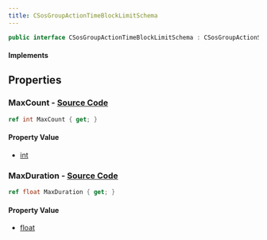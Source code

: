 ```yaml
---
title: CSosGroupActionTimeBlockLimitSchema
---
```


```csharp
public interface CSosGroupActionTimeBlockLimitSchema : CSosGroupActionSchema, ISchemaClass<CSosGroupActionSchema>, ISchemaClass<CSosGroupActionTimeBlockLimitSchema>, ISchemaField, ISchemaClass, INativeHandle
```

#### Implements

## Properties

### **MaxCount** - [Source Code](https://github.com/swiftly-solution/swiftlys2/blob/main/managed/src/SwiftlyS2.Generated/Schemas/Interfaces/CSosGroupActionTimeBlockLimitSchema.cs#L16)

```csharp
ref int MaxCount { get; }
```

#### Property Value

- [int](https://learn.microsoft.com/dotnet/api/system.int32)

### **MaxDuration** - [Source Code](https://github.com/swiftly-solution/swiftlys2/blob/main/managed/src/SwiftlyS2.Generated/Schemas/Interfaces/CSosGroupActionTimeBlockLimitSchema.cs#L18)

```csharp
ref float MaxDuration { get; }
```

#### Property Value

- [float](https://learn.microsoft.com/dotnet/api/system.single)


